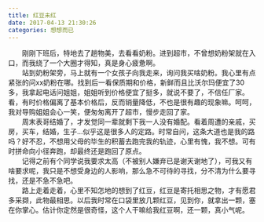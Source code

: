 ```yaml
---
title: 红豆未红
date: 2017-04-13 21:30:26
categories: 想想而已
---
```

&emsp;&emsp;刚刚下班后，特地去了趟物美，去看看奶粉。进到超市，不曾想奶粉架就在入口，而我绕了一个大圈才得知，真是身心疲惫啊。<!-- more --><br/>
&emsp;&emsp;站到奶粉架旁，马上就有一个女孩子向我走来，询问我买啥奶粉。我心里有点紧张的问xx奶粉在哪。找到后一看保质期和价格，新鲜而且比沃尔玛便宜了30多，我拿起电话问姐姐，姐姐听到价格便宜了挺多，就说不要了，不信任厂家。看，有时价格偏离了基本价格后，反而销量降低，不也是很有趣的现象嘛。呵呵，我对导购姐姐会心一笑，便匆匆离开了超市，慢步走回了家。<br/>
&emsp;&emsp;周末表哥结婚了，才发觉同一辈就剩下我一人没有婚配。看着周遭的亲戚，买房，买车，结婚，生子...似乎这是很多人的定路。时常自问，这条大道也是我的路吗？好不忍，不想用父母的毕生的积蓄去跑完我的轨迹，心里有愧，我不想。可有时拼命向小径奔跑，却最终还是跑回了原点。<br/>
&emsp;&emsp;记得之前有个同学说我要求太高（不被别人嫌弃已是谢天谢地了），可我又有啥要求呢，我只是不想受身边的人影响，那么急不可待的寻找，分不清为什么要寻找，还是不急不急吧。<br/>
&emsp;&emsp;路上走着走着，心里不知怎地的想到了红豆，红豆是寄托相思之物，才有愿君多采撷，此物最相思。以后我时常在口袋里放几颗红豆，见到你，就拿出一颗，塞在你掌心。估计你定然是很奇怪，这个人干嘛给我红豆啊，还一颗，真小气呢。

